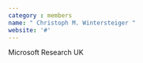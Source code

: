 ```yaml
---
category : members
name: " Christoph M. Wintersteiger " 
website: '#'
---
```

Microsoft Research
UK

